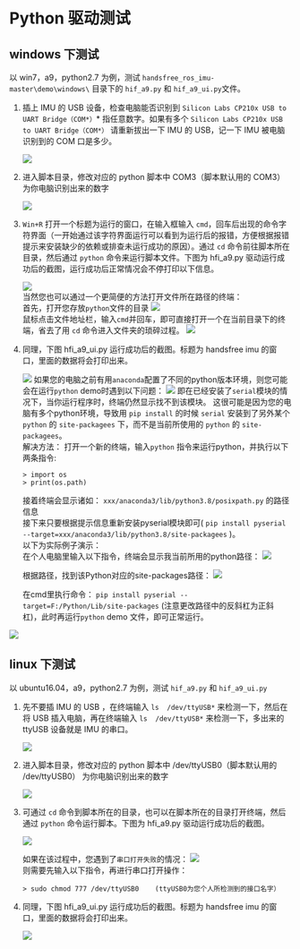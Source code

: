 # Python 驱动测试
## windows 下测试
以 win7，a9，python2.7 为例，测试 `handsfree_ros_imu-master\demo\windows\` 目录下的 `hif_a9.py` 和 `hif_a9_ui.py`文件。

1. 插上 IMU 的 USB 设备，检查电脑能否识别到 `Silicon Labs CP210x USB to UART Bridge（COM*）`\* 指任意数字。如果有多个 `Silicon Labs CP210x USB to UART Bridge（COM*）` 请重新拔出一下 IMU 的 USB，记一下 IMU 被电脑识别到的 COM 口是多少。

   ![](./img/com_three.jpg)

2. 进入脚本目录，修改对应的 python 脚本中 COM3（脚本默认用的 COM3） 为你电脑识别出来的数字

   ![](./img/change_com.jpg)

3. `Win+R` 打开一个标题为运行的窗口，在输入框输入 `cmd`，回车后出现的命令字符界面（一开始通过该字符界面运行可以看到为运行后的报错，方便根据报错提示来安装缺少的依赖或排查未运行成功的原因）。通过 `cd` 命令前往脚本所在目录，然后通过 `python` 命令来运行脚本文件。下图为 hfi_a9.py 驱动运行成功后的截图，运行成功后正常情况会不停打印以下信息。

   ![](./img/win_run.jpg)  
当然您也可以通过一个更简便的方法打开文件所在路径的终端：  
首先，打开您存放`python`文件的目录
   ![](./img/cmd1.png)  
鼠标点击文件地址栏，输入`cmd`并回车，即可直接打开一个在当前目录下的终端，省去了用 `cd` 命令进入文件夹的琐碎过程。
   ![](./img/cmd2.png)

4. 同理，下图 hfi_a9_ui.py 运行成功后的截图。标题为 handsfree imu 的窗口，里面的数据将会打印出来。 

   ![](./img/win_run_ui.jpg)
如果您的电脑之前有用`anaconda`配置了不同的python版本环境，则您可能会在运行`python` demo时遇到以下问题：
 ![](./img/serial_error.png)
即在已经安装了`serial`模块的情况下，当你运行程序时，终端仍然显示找不到该模块。
这很可能是因为您的电脑有多个python环境，导致用 `pip install` 的时候 `serial` 安装到了另外某个 `python`  的 `site-packagees` 下，而不是当前所使用的 `python` 的 `site-packagees`。  
解决方法：
打开一个新的终端，输入`python` 指令来运行python，并执行以下两条指令:
   ```
   > import os
   > print(os.path)
   ```
   接着终端会显示诸如： `xxx/anaconda3/lib/python3.8/posixpath.py` 的路径信息  
接下来只要根据提示信息重新安装pyserial模块即可( `pip install pyserial --target=xxx/anaconda3/lib/python3.8/site-packagees` )。  
以下为实际例子演示：  
在个人电脑里输入以下指令，终端会显示我当前所用的python路径：
 ![](./img/serial_error_solution.png)

   根据路径，找到该Python对应的site-packages路径：
 ![](./img/serial_error_solution2.png)

   在cmd里执行命令： `pip install pyserial --target=F:/Python/Lib/site-packages` (注意更改路径中的反斜杠为正斜杠)，此时再运行`python` demo 文件，即可正常运行。

 ![](./img/sserial_error_solution3.png)


## linux 下测试

以 ubuntu16.04，a9，python2.7 为例，测试 `hif_a9.py` 和 `hif_a9_ui.py`

1. 先不要插 IMU 的 USB ，在终端输入 `ls  /dev/ttyUSB*` 来检测一下，然后在将 USB 插入电脑，再在终端输入 `ls  /dev/ttyUSB*` 来检测一下，多出来的 ttyUSB 设备就是 IMU 的串口。

   ![](./img/ls_ttyusb.jpg)

2. 进入脚本目录，修改对应的 python 脚本中 /dev/ttyUSB0（脚本默认用的 /dev/ttyUSB0） 为你电脑识别出来的数字

   ![](./img/change_ttyusb.jpg)

3. 可通过 `cd` 命令到脚本所在的目录，也可以在脚本所在的目录打开终端，然后通过 `python` 命令运行脚本。下图为 hfi_a9.py 驱动运行成功后的截图。

   ![](./img/linux_run.jpg)

   如果在该过程中，您遇到了`串口打开失败`的情况：
   ![](./img/serial_open_error.png)  
   则需要先输入以下指令，再进行串口打开操作：
   ```
   > sudo chmod 777 /dev/ttyUSB0	(ttyUSB0为您个人所检测到的接口名字）
   ```
4. 同理，下图 hfi_a9_ui.py 运行成功后的截图。标题为 handsfree imu 的窗口，里面的数据将会打印出来。 

   ![](./img/linux_run_ui.jpg)
